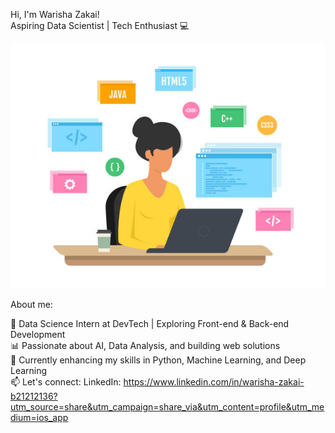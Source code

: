 Hi, I'm Warisha Zakai!  
Aspiring Data Scientist | Tech Enthusiast 💻


![My Profile Picture](image.jpg)


About me:
                                                          
🌟 Data Science Intern at DevTech | Exploring Front-end & Back-end Development  
📊 Passionate about AI, Data Analysis, and building web solutions  
🚀 Currently enhancing my skills in Python, Machine Learning, and Deep Learning   
📫 Let's connect: 
    LinkedIn: https://www.linkedin.com/in/warisha-zakai-b21212136?utm_source=share&utm_campaign=share_via&utm_content=profile&utm_medium=ios_app
    
                                                          

